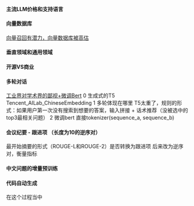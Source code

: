 #### 主流LLM价格和支持语言
#### 向量数据库
[向量召回有潜力，向量数据库被高估](https://www.zhihu.com/question/649154888) 

#### 垂直领域和通用领域 
#### 开源VS商业   

#### 多轮对话
[工业界对学术界的鄙视+微调Bert](https://www.bilibili.com/read/cv14514000/?spm_id_from=333.999.0.0&jump_opus=1)
0 生成式的T5 
Tencent_AILab_ChineseEmbedding
1 多轮体现在哪里
T5太重了，规则的形式：如果用户第一次没有搜索到想要的答案，输入拼接 + 话术推荐（没被选中的top3最相关问题）
2 微调bert
直接tokenizer(sequence_a, sequence_b)
#### 会议纪要 - 跟进项 （长度为10的逆序对）
最开始摘要的形式（ROUGE-L和ROUGE-2）是否转换为跟进项
后来改为逆序对，衡量指标


#### 中文问题的增量预训练



#### 代码自动生成
在这个过程当中

